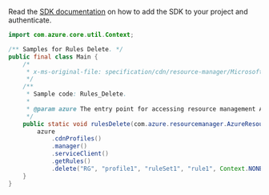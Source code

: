 Read the [SDK documentation](https://github.com/Azure/azure-sdk-for-java/blob/azure-resourcemanager_2.13.0/sdk/resourcemanager/azure-resourcemanager/README.md) on how to add the SDK to your project and authenticate.

```java
import com.azure.core.util.Context;

/** Samples for Rules Delete. */
public final class Main {
    /*
     * x-ms-original-file: specification/cdn/resource-manager/Microsoft.Cdn/stable/2021-06-01/examples/Rules_Delete.json
     */
    /**
     * Sample code: Rules_Delete.
     *
     * @param azure The entry point for accessing resource management APIs in Azure.
     */
    public static void rulesDelete(com.azure.resourcemanager.AzureResourceManager azure) {
        azure
            .cdnProfiles()
            .manager()
            .serviceClient()
            .getRules()
            .delete("RG", "profile1", "ruleSet1", "rule1", Context.NONE);
    }
}
```
